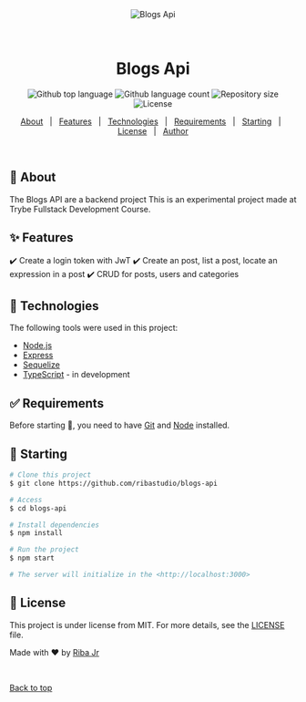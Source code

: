 <div align="center" id="top"> 
  <img src="./.github/app.gif" alt="Blogs Api" />

  &#xa0;

  <!-- <a href="https://blogsapi.netlify.app">Demo</a> -->
</div>

<h1 align="center">Blogs Api</h1>

<p align="center">
  <img alt="Github top language" src="https://img.shields.io/github/languages/top/ribastudio/blogs-api?color=56BEB8">

  <img alt="Github language count" src="https://img.shields.io/github/languages/count/ribastudio/blogs-api?color=56BEB8">

  <img alt="Repository size" src="https://img.shields.io/github/repo-size/ribastudio/blogs-api?color=56BEB8">

  <img alt="License" src="https://img.shields.io/github/license/ribastudio/blogs-api?color=56BEB8">

  <!-- <img alt="Github issues" src="https://img.shields.io/github/issues/ribastudio/blogs-api?color=56BEB8" /> -->

  <!-- <img alt="Github forks" src="https://img.shields.io/github/forks/ribastudio/blogs-api?color=56BEB8" /> -->

  <!-- <img alt="Github stars" src="https://img.shields.io/github/stars/ribastudio/blogs-api?color=56BEB8" /> -->
</p>

<!-- Status -->

<!-- <h4 align="center"> 
	🚧  Blogs Api 🚀 Under construction...  🚧
</h4> 

<hr> -->

<p align="center">
  <a href="#dart-about">About</a> &#xa0; | &#xa0; 
  <a href="#sparkles-features">Features</a> &#xa0; | &#xa0;
  <a href="#rocket-technologies">Technologies</a> &#xa0; | &#xa0;
  <a href="#white_check_mark-requirements">Requirements</a> &#xa0; | &#xa0;
  <a href="#checkered_flag-starting">Starting</a> &#xa0; | &#xa0;
  <a href="#memo-license">License</a> &#xa0; | &#xa0;
  <a href="https://github.com/ribastudio" target="_blank">Author</a>
</p>

<br>

## :dart: About ##

The Blogs API are a backend project This is an experimental project made at Trybe Fullstack Development Course. 

## :sparkles: Features ##

:heavy_check_mark: Create a login token with JwT
:heavy_check_mark: Create an post, list a post, locate an expression in a post
:heavy_check_mark: CRUD for posts, users and categories

## :rocket: Technologies ##

The following tools were used in this project:

- [Node.js](https://nodejs.org/en/)
- [Express](https://expo.io/)
- [Sequelize](https://reactnative.dev/)
- [TypeScript](https://www.typescriptlang.org/) - in development

## :white_check_mark: Requirements ##

Before starting :checkered_flag:, you need to have [Git](https://git-scm.com) and [Node](https://nodejs.org/en/) installed.

## :checkered_flag: Starting ##

```bash
# Clone this project
$ git clone https://github.com/ribastudio/blogs-api

# Access
$ cd blogs-api

# Install dependencies
$ npm install

# Run the project
$ npm start

# The server will initialize in the <http://localhost:3000>
```

## :memo: License ##

This project is under license from MIT. For more details, see the [LICENSE](LICENSE.md) file.


Made with :heart: by <a href="https://github.com/ribastudio" target="_blank">Riba Jr</a>

&#xa0;

<a href="#top">Back to top</a>
